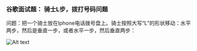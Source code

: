 ### 谷歌面试题： 骑士L步，拨打号码问题

问题：把一个骑士放在Iphone电话拨号盘上。骑士按照大写“L”的形状移动：水平两步，然后是垂直一步，或者水平一步，然后垂直两步：
  
  
![Alt text](https://cdn-images-1.medium.com/max/1600/1*pE4b3hqGDv7pKivQTQZyPw.png)
